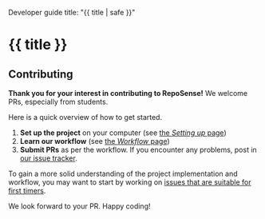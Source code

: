 <variable name="title">Developer guide</variable>
<frontmatter>
  title: "{{ title | safe }}"
</frontmatter>

<h1 class="display-3"><md>{{ title }}</md></h1>

## Contributing
<div class="lead">

**Thank you for your interest in contributing to RepoSense!** We welcome PRs, especially from students.
</div>


Here is a quick overview of how to get started.

1. **Set up the project** on your computer (see [the _Setting up_ page](settingUp.html))
1. **Learn our workflow** (see [the _Workflow_ page](workflow.html))
1. **Submit PRs** as per the workflow. If you encounter any problems, post in [our issue tracker](https://github.com/reposense/RepoSense/issues).

<box type="info" seamless>

To gain a more solid understanding of the project implementation and workflow, you may want to start by working on [issues that are suitable for first timers](https://github.com/reposense/RepoSense/issues?q=is%3Aopen+is%3Aissue+label%3Ad.FirstTimers). 
</box>

We look forward to your PR. Happy coding!
